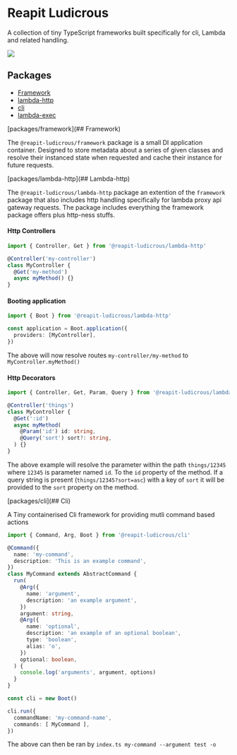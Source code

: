 # Reapit Ludicrous 

A collection of tiny TypeScript frameworks built specifically for cli, Lambda and related handling.

<img src="https://media.giphy.com/media/v1.Y2lkPTc5MGI3NjExdm1jOXh6cmNsbTRuY3k5dTlwcnpkZGR0eGNwcWp3OWs3OWU5N2dzdCZlcD12MV9pbnRlcm5hbF9naWZfYnlfaWQmY3Q9Zw/izspP6uMbMeti/giphy.gif" />

## Packages

- <a href="packages/framework">Framework</a>
- <a href="packages/lambda-http">lambda-http</a>
- <a href="packages/cli">cli</a>
- <a href="packages/lambda-exec/">lambda-exec</a>

[packages/framework](## Framework)

The `@reapit-ludicrous/framework` package is a small DI application container. Designed to store metadata about a series of given classes and resolve their instanced state when requested and cache their instance for future requests.

[packages/lambda-http](## Lambda-http)

The `@reapit-ludicrous/lambda-http` package an extention of the `framework` package that also includes http handling specifically for lambda proxy api gateway requests. 
The package includes everything the framework package offers plus http-ness stuffs.

#### Http Controllers

```ts
import { Controller, Get } from '@reapit-ludicrous/lambda-http'

@Controller('my-controller')
class MyController {
  @Get('my-method')
  async myMethod() {}
}
```

#### Booting application

```ts
import { Boot } from '@reapit-ludicrous/lambda-http'

const application = Boot.application({
  providers: [MyController],
})
```

The above will now resolve routes `my-controller/my-method` to `MyController.myMethod()`

#### Http Decorators

```ts
import { Controller, Get, Param, Query } from '@reapit-ludicrous/lambda-http'

@Controller('things')
class MyController {
  @Get(':id')
  async myMethod(
    @Param('id') id: string,
    @Query('sort') sort?: string,
  ) {}
}
```
The above example will resolve the parameter within the path `things/12345` where `12345` is parameter named `id`. To the `id` property of the method. 
If a query string is present (`things/12345?sort=asc`) with a key of `sort` it will be provided to the `sort` property on the method.

[packages/cli](## Cli)

A Tiny containerised Cli framework for providing mutli command based actions

```ts
import { Command, Arg, Boot } from '@reapit-ludicrous/cli'

@Command({
  name: 'my-command',
  description: 'This is an example command',
})
class MyCommand extends AbstractCommand {
  run(
    @Arg({
      name: 'argument',
      description: 'an example argument',
    })
    argument: string,
    @Arg({
      name: 'optional',
      description: 'an example of an optional boolean',
      type: 'boolean',
      alias: 'o',
    })
    optional: boolean,
  ) {
    console.log('arguments', argument, options)
  }
}

const cli = new Boot()

cli.run({
  commandName: 'my-command-name',
  commands: [ MyCommand ],
})
```

The above can then be ran by `index.ts my-command --argument test -o`

